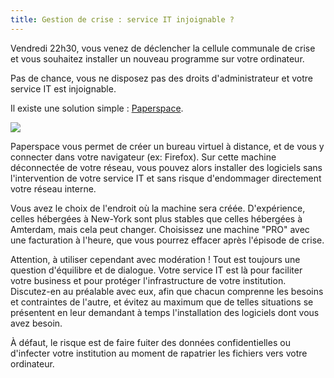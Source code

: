 ```yaml
---
title: Gestion de crise : service IT injoignable ? 
---
```

Vendredi 22h30, vous venez de déclencher la cellule communale de crise et vous souhaitez installer un nouveau programme sur votre ordinateur.

Pas de chance, vous ne disposez pas des droits d'administrateur et votre service IT est injoignable.

Il existe une solution simple  : [Paperspace](https://www.paperspace.com/).

<img src='../images/paperspace.png'>

Paperspace vous permet de créer un bureau virtuel à distance, et de vous y connecter dans votre navigateur (ex: Firefox). Sur cette machine déconnectée de votre réseau, vous pouvez alors installer des logiciels sans l'intervention de votre service IT et sans risque d'endommager directement votre réseau interne.

Vous avez le choix de l'endroit où la machine sera créée. D'expérience, celles hébergées à New-York sont plus stables que celles hébergées à Amterdam, mais cela peut changer. Choisissez une machine "PRO" avec une facturation à l'heure, que vous pourrez effacer après l'épisode de crise.

Attention, à utiliser cependant avec modération ! Tout est toujours une question d'équilibre et de dialogue. Votre service IT est là pour faciliter votre business et pour protéger l'infrastructure de votre institution. Discutez-en au préalable avec eux, afin que chacun comprenne les besoins et contraintes de l'autre, et évitez au maximum que de telles situations se présentent en leur demandant à temps l'installation des logiciels dont vous avez besoin.

À défaut, le risque est de faire fuiter des données confidentielles ou d'infecter votre institution au moment de rapatrier les fichiers vers votre ordinateur.
